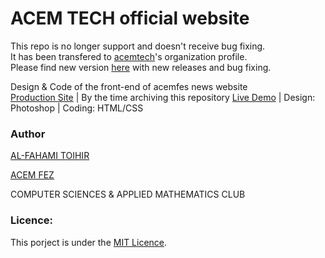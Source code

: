 # ACEM TECH official website

This repo is no longer support and doesn't receive bug fixing.\
It has been transfered to [acemtech](https://github.com/acemtech/acemtech)'s organization profile.\
Please find new version [here](https://github.com/acemtech/acemtech) with new releases and bug fixing.


Design & Code of the front-end of acemfes news website\
[Production Site](https://acemtech.org/) | By the time archiving this repository 
[Live Demo](https://alfahami.github.io/news-acemfes/) | Design: Photoshop | Coding: HTML/CSS 



### Author
 [AL-FAHAMI TOIHIR](https://alfahami.github.io/ "Resume")
 
 [ACEM FEZ](http://www.acemfes.com "Coming Soon")
 
 COMPUTER SCIENCES & APPLIED MATHEMATICS CLUB
 
 ### Licence: 
 This porject is under the [MIT Licence](https://opensource.org/licenses/MIT).


